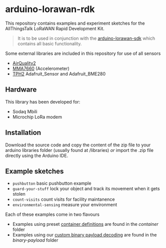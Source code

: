 # arduino-lorawan-rdk

This repository contains examples and experiment sketches for the AllThingsTalk LoRaWAN Rapid Development Kit.

> It is to be used in conjunction with the [arduino-lorawan-sdk](https://github.com/allthingstalk/arduino-lorawan-sdk) which contains all basic functionality.

Some external libraries are included in this repository for use of all sensors
* [AirQuality2](https://github.com/MikeHg/AirQualitySensor/tree/d6cadaf21c6beae99fdd65bb037424ce6f855db1)
* [MMA7660](https://github.com/Seeed-Studio/Accelerometer_MMA7660) (Accelerometer)
* [TPH2](http://support.sodaq.com/sodaq-one/tph-v2/) Adafruit_Sensor and Adafruit_BME280

## Hardware

This library has been developed for:

- Sodaq Mbili
- Microchip LoRa modem

## Installation

Download the source code and copy the content of the zip file to your arduino libraries folder (usually found at /libraries) _or_ import the .zip file directly using the Arduino IDE.

## Example sketches

* `pushbutton` basic pushbutton example
* `guard-your-stuff` lock your object and track its movement when it gets stolen
* `count-visits` count visits for facility maintanence
* `environmental-sensing` measure your environment

Each of these examples come in two flavours

* Examples using preset [container definitions](http://docs.allthingstalk.com/developers/data/default-payload-conversion/) are found in the _container_ folder
* Examples using our [custom binary payload decoding](http://docs.allthingstalk.com/developers/data/custom-payload-conversion/) are found in the _binary-payload_ folder